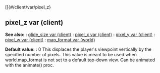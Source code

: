 []{#/client/var/pixel_z}
  ## pixel_z var (client)
  **See also:**
  :   [glide_size var (client)](ref/client/var/glide_size)
  :   [pixel_x var (client)](ref/client/var/pixel_x)
  :   [pixel_y var (client)](ref/client/var/pixel_y)
  :   [pixel_w var (client)](ref/client/var/pixel_w)
  :   [map_format var (world)](ref/world/var/map_format)
  <!-- -->
  **Default value:**
  :   0
  This displaces the player\'s viewpoint vertically by the specified
  number of pixels. This value is meant to be used when world.map_format
  is not set to a default top-down view. Can be animated with the
  animate() proc.